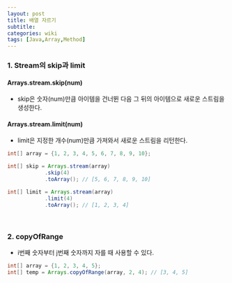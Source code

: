 ```yaml
---
layout: post
title: 배열 자르기
subtitle: 
categories: wiki
tags: [Java,Array,Method]
---
```

### 1. Stream의 skip과 limit

#### Arrays.stream.skip(num)
- skip은 숫자(num)만큼 아이템을 건너뛴 다음 그 뒤의 아이템으로 새로운 스트림을 생성한다.

#### Arrays.stream.limit(num)
- limit은 지정한 개수(num)만큼 가져와서 새로운 스트림을 리턴한다.

```java
int[] array = {1, 2, 3, 4, 5, 6, 7, 8, 9, 10};

int[] skip = Arrays.stream(array)
			.skip(4)
			.toArray(); // [5, 6, 7, 8, 9, 10]

int[] limit = Arrays.stream(array)
			.limit(4)
			.toArray(); // [1, 2, 3, 4]
```
<br/>


### 2. copyOfRange
- i번째 숫자부터 j번째 숫자까지 자를 때 사용할 수 있다.

```java
int[] array = {1, 2, 3, 4, 5};
int[] temp = Arrays.copyOfRange(array, 2, 4); // [3, 4, 5]
```